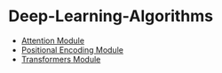 # Deep-Learning-Algorithms

- [Attention Module](./attention/README.md)
- [Positional Encoding Module](./positional_encoding/README.md)
- [Transformers Module](./transformers/README.md)